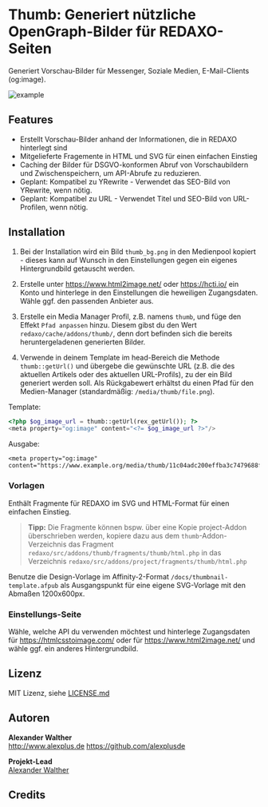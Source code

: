 # Thumb: Generiert nützliche OpenGraph-Bilder für REDAXO-Seiten

Generiert Vorschau-Bilder für Messenger, Soziale Medien, E-Mail-Clients (og:image).

![example](https://user-images.githubusercontent.com/3855487/201556485-b0bd24e1-8c04-43cb-8174-9e99f6ea9ea1.png)

## Features

* Erstellt Vorschau-Bilder anhand der Informationen, die in REDAXO hinterlegt sind
* Mitgelieferte Fragemente in HTML und SVG für einen einfachen Einstieg
* Caching der Bilder für DSGVO-konformen Abruf von Vorschaubildern und Zwischenspeichern, um API-Abrufe zu reduzieren.
* Geplant: Kompatibel zu YRewrite - Verwendet das SEO-Bild von YRewrite, wenn nötig.
* Geplant: Kompatibel zu URL - Verwendet Titel und SEO-Bild von URL-Profilen, wenn nötig.

## Installation

1. Bei der Installation wird ein Bild `thumb_bg.png` in den Medienpool kopiert - dieses kann auf Wunsch in den Einstellungen gegen ein eigenes Hintergrundbild getauscht werden.

2. Erstelle unter <https://www.html2image.net/> oder <https://hcti.io/> ein Konto und hinterlege in den Einstellungen die heweiligen Zugangsdaten. Wähle ggf. den passenden Anbieter aus.

3. Erstelle ein Media Manager Profil, z.B. namens `thumb`, und füge den Effekt `Pfad anpassen` hinzu. Diesem gibst du den Wert `redaxo/cache/addons/thumb/`, denn dort befinden sich die bereits heruntergeladenen generierten Bilder.

4. Verwende in deinem Template im head-Bereich die Methode `thumb::getUrl()` und übergebe die gewünschte URL (z.B. die des aktuellen Artikels oder des aktuellen URL-Profils), zu der ein Bild generiert werden soll. Als Rückgabewert erhältst du einen Pfad für den Medien-Manager (standardmäßig: `/media/thumb/file.png`).

Template:

```php
<?php $og_image_url = thumb::getUrl(rex_getUrl()); ?>
<meta property="og:image" content="<?= $og_image_url ?>"/>
```

Ausgabe:

```
<meta property="og:image" content="https://www.example.org/media/thumb/11c04adc200effba3c7479688f20e7da.png"/>
```

### Vorlagen

Enthält Fragmente für REDAXO im SVG und HTML-Format für einen einfachen Einstieg. 

> **Tipp:** Die Fragmente können bspw. über eine Kopie project-Addon überschrieben werden, kopiere dazu aus dem `thumb`-Addon-Verzeichnis das Fragment `redaxo/src/addons/thumb/fragments/thumb/html.php` in das Verzeichnis `redaxo/src/addons/project/fragments/thumb/html.php`

Benutze die Design-Vorlage im Affinity-2-Format `/docs/thumbnail-template.afpub` als Ausgangspunkt für eine eigene SVG-Vorlage mit den Abmaßen 1200x600px.

### Einstellungs-Seite

Wähle, welche API du verwenden möchtest und hinterlege Zugangsdaten für <https://htmlcsstoimage.com/> oder für <https://www.html2image.net/> und wähle ggf. ein anderes Hintergrundbild.

## Lizenz

MIT Lizenz, siehe [LICENSE.md](https://github.com/alexplusde/thumb/blob/master/LICENSE.md)  

## Autoren

**Alexander Walther**  
<http://www.alexplus.de>
<https://github.com/alexplusde>

**Projekt-Lead**  
[Alexander Walther](https://github.com/alexplusde)

## Credits
